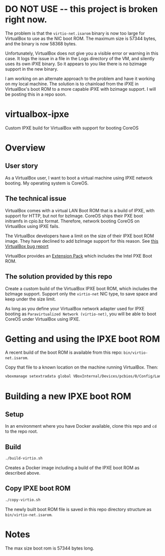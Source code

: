 # DO NOT USE -- this project is broken right now. 

The problem is that the `virtio-net.isarom` binary is now too large for VirtualBox to use as the NIC boot ROM. The maximum size is 57344 bytes, and the binary is now 58368 bytes. 

Unfortunately, VirtualBox does not give you a visible error or warning in this case. 
It logs the issue in a file in the Logs directory of the VM, and silently uses its own iPXE binary. 
So it appears to you like there is no bzimage support in the new binary.

I am working on an alternate approach to the problem and have it working on my local machine. 
The solution is to chainload from the iPXE in VirtualBox's boot ROM to a more capable iPXE with bzimage support. 
I will be posting this in a repo soon.

# virtualbox-ipxe
Custom IPXE build for VirtualBox with support for booting CoreOS

# Overview

## User story

As a VirtualBox user, I want to boot a virtual machine using IPXE network booting. My operating system is CoreOS.

## The technical issue

VirtualBox comes with a virtual LAN Boot ROM that is a build of IPXE, with support for HTTP, but not for bzImage.
CoreOS ships their PXE boot initramfs in cpio.bz format.
Therefore, network booting CoreOS on VirtualBox using IPXE fails.

The VirtualBox developers have a limit on the size of their IPXE boot ROM image. 
They have declined to add bzImage support for this reason.
See [this VirtualBox bug report](https://www.virtualbox.org/ticket/15159)

VirtualBox provides an [Extension Pack](https://www.virtualbox.org/manual/ch01.html#intro-installing) which includes the Intel PXE Boot ROM. 

## The solution provided by this repo

Create a custom build of the VirtualBox IPXE boot ROM, which includes the bzImage support.
Support only the `virtio-net` NIC type, to save space and keep under the size limit.

As long as you define your VirtualBox network adapter used for IPXE booting as `Paravirtualized Network (virtio-net)`, you will be able to boot CoreOS under VirtualBox using IPXE.

# Getting and using the IPXE boot ROM

A recent build of the boot ROM is available from this repo: `bin/virtio-net.isarom`. 

Copy that file to a known location on the machine running VirtualBox. Then:

```bash
vboxmanage setextradata global VBoxInternal/Devices/pcbios/0/Config/LanBootRom <absolute-path>/virtio-net.isarom
```

# Building a new IPXE boot ROM

## Setup

In an environment where you have Docker available, clone this repo and `cd` to the repo root.

## Build

```bash
./build-virtio.sh
```

Creates a Docker image including a build of the IPXE boot ROM as described above.

## Copy IPXE boot ROM

```bash
./copy-virtio.sh
```

The newly built boot ROM file is saved in this repo directory structure as `bin/virtio-net.isarom`.

# Notes

The max size boot rom is 57344 bytes long.
